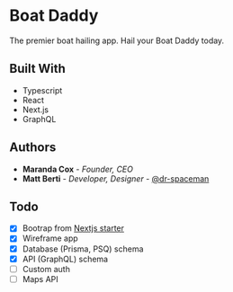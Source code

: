 # Boat Daddy

The premier boat hailing app. Hail your Boat Daddy today.

## Built With

- Typescript
- React
- Next.js
- GraphQL

## Authors

- **Maranda Cox** - _Founder, CEO_
- **Matt Berti** - _Developer, Designer_ - [@dr-spaceman](https://github.com/dr-spaceman)

## Todo

- [x] Bootrap from [Nextjs starter](https://github.com/dr-spaceman/next.js-starter)
- [x] Wireframe app
- [x] Database (Prisma, PSQ) schema
- [x] API (GraphQL) schema
- [ ] Custom auth
- [ ] Maps API
